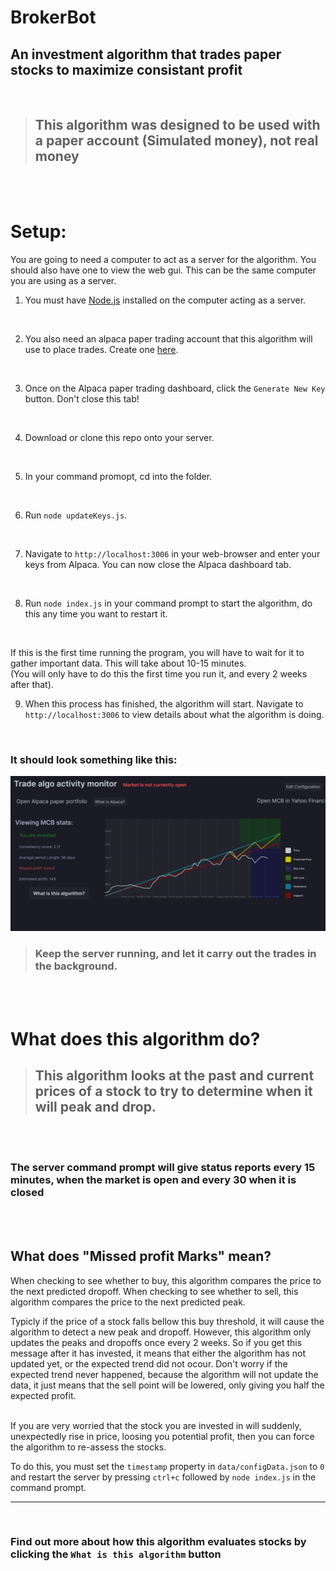 # BrokerBot
## An investment algorithm that trades paper stocks to maximize consistant profit

<br>

> ## This algorithm was designed to be used with a paper account (Simulated money), not real money
<br><br>

# Setup:
 You are going to need a computer to act as a server for the algorithm. You should also have one to view the web gui. This can be the same computer you are using as a server.
<br>

 1) You must have [Node.js](https://nodejs.org) installed on the computer acting as a server.
<br>

 2) You also need an alpaca paper trading account that this algorithm will use to place trades. Create one [here](https://app.alpaca.markets/signup).
<br>

 3) Once on the Alpaca paper trading dashboard, click the ```Generate New Key``` button. Don't close this tab!
<br>

 4) Download or clone this repo onto your server.
<br>

 5) In your command promopt, cd into the folder.
<br>

 6) Run ```node updateKeys.js```.

<br>

 7) Navigate to ```http://localhost:3006``` in your web-browser and enter your keys from Alpaca. You can now close the Alpaca dashboard tab.
<br>

 8) Run ```node index.js``` in your command prompt to start the algorithm, do this any time you want to restart it.
<br>

 If this is the first time running the program, you will have to wait for it to gather important data. This will take about 10-15 minutes. <br>
 (You will only have to do this the first time you run it, and every 2 weeks after that).
<br>

 9) When this process has finished, the algorithm will start. Navigate to ```http://localhost:3006``` to view details about what the algorithm is doing.
<br>

### It should look something like this:
![webgui](public/assets/README/webgui.png)

> ### Keep the server running, and let it carry out the trades in the background.
<br><br>

# What does this algorithm do?

> ## This algorithm looks at the past and current prices of a stock to try to determine when it will peak and drop.
<br><br>

### The server command prompt will give status reports every 15 minutes, when the market is open and every 30 when it is closed
<br><br>

## What does "Missed profit Marks" mean?
 When checking to see whether to buy, this algorithm compares the price to the next predicted dropoff.
 When checking to see whether to sell, this algorithm compares the price to the next predicted peak. 
<br>

 Typicly if the price of a stock falls bellow this buy threshold, it will cause the algorithm to detect a new peak and dropoff.
 However, this algorithm only updates the peaks and dropoffs once every 2 weeks. So if you get this message after it has invested, it means that either the algorithm has not updated yet, or the expected trend did not ocour.
 Don't worry if the expected trend never happened, because the algorithm will not update the data, it just means that the sell point will be lowered, only giving you half the expected profit. 
<br><br>

 If you are very worried that the stock you are invested in will suddenly, unexpectedly rise in price, loosing you potential profit, then you can force the algorithm to re-assess the stocks.

 To do this, you must set the ```timestamp``` property in ```data/configData.json``` to ```0``` and restart the server by pressing ```ctrl+c``` followed by ```node index.js``` in the command prompt.
<br>

---

<br>

### Find out more about how this algorithm evaluates stocks by clicking the ```What is this algorithm``` button
